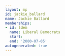 ```yaml
---
layout: mp
id: jackie_ballard
name: Jackie Ballard
memberships:
- id: ldem
  name: Liberal Democrats
  start: 
  end: '2000-07-05'
autogenerated: true
---
```

